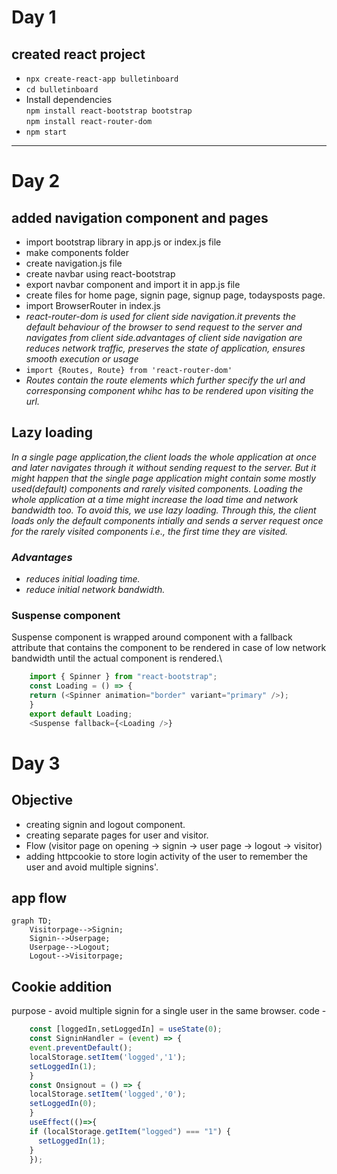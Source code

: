 # Day 1
## created react project
* `npx create-react-app bulletinboard`
* `cd bulletinboard`
* Install dependencies\
`npm install react-bootstrap bootstrap`\
`npm install react-router-dom`
* `npm start`

***

# Day 2
## added navigation component and pages
* import bootstrap library in app.js or index.js file
* make components folder
* create navigation.js file
* create navbar using react-bootstrap
* export navbar component and import it in app.js file
* create files for home page, signin page, signup page, todaysposts page.
* import BrowserRouter in index.js 
* _react-router-dom is used for client side navigation.it prevents the default behaviour of the browser to send request to the server and navigates from client side.advantages of client side navigation are reduces network traffic, preserves the state of application, ensures smooth execution or usage_
* `import {Routes, Route} from 'react-router-dom'`
* _Routes contain the route elements which further specify the url and corresponsing component whihc has to be rendered upon visiting the url._
## Lazy loading
_In a single page application,the client loads the whole application at once and later navigates through it without sending request to the server. But it might happen that the single page application might contain some mostly used(default) components and rarely visited components. Loading the whole application at a time might increase the load time and network bandwidth too. To avoid this, we use lazy loading. Through this, the client loads only the default components intially and sends a server request once for the rarely visited components i.e., the first time they are visited._
### _Advantages_
* _reduces initial loading time._
* _reduce initial network bandwidth._
### Suspense component
Suspense component is wrapped around <Route> component with a fallback attribute that contains the component to be rendered in case of low network bandwidth until the actual component is rendered.\
```javascript
    import { Spinner } from "react-bootstrap";
    const Loading = () => {
    return (<Spinner animation="border" variant="primary" />);
    }
    export default Loading;
    <Suspense fallback={<Loading />}
```

# Day 3
## Objective
* creating signin and logout component.
* creating separate pages for user and visitor.
* Flow (visitor page on opening -> signin -> user page -> logout -> visitor)
* adding httpcookie to store login activity of the user to remember the user and avoid multiple signins'.
## app flow

```mermaid
graph TD;
    Visitorpage-->Signin;
    Signin-->Userpage;
    Userpage-->Logout;
    Logout-->Visitorpage;
```
 
## Cookie addition
   purpose - avoid multiple signin for a single user in the same browser.
   code -
    
```javascript
    const [loggedIn,setLoggedIn] = useState(0);
    const SigninHandler = (event) => {
    event.preventDefault();
    localStorage.setItem('logged','1');
    setLoggedIn(1);
    } 
    const Onsignout = () => {
    localStorage.setItem('logged','0');
    setLoggedIn(0);
    }
    useEffect(()=>{
    if (localStorage.getItem("logged") === "1") {
      setLoggedIn(1);
    } 
    });
```

